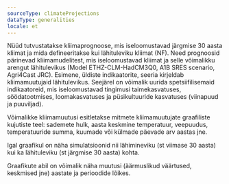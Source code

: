 ```yaml
---
sourceType: climateProjections
dataType: generalities
locale: et
---
```

Nüüd tutvustatakse kliimaprognoose, mis iseloomustavad järgmise 30 aasta kliimat ja mida defineeritakse kui lähituleviku kliimat (NF). Need prognoosid pärinevad kliimamudelitest, mis iseloomustavad kliimat ja selle võimalikku arengut lähitulevikus (Model ETHZ-CLM-HadCM3Q0, A1B SRES scenario, Agri4Cast JRC).
Esimene, üldiste indikaatorite, seeria kirjeldab kliimamuutujaid lähitulevikus. Seejärel on võimalik uurida spetsiifilisemaid indikaatoreid, mis iseloomustavad tingimusi taimekasvatuses, söödatootmises, loomakasvatuses ja püsikultuuride kasvatuses (viinapuud ja puuviljad).

Võimalikke kliimamuutusi esitletakse mitmete kliimamuutujate graafiliste
kujutiste teel: sademete hulk, aasta keskmine temperatuur, veepuudus,
temperatuuride summa, kuumade või külmade päevade arv aastas jne.

Igal graafikul on näha simulatsioonid nii lähimineviku (st viimase 30 aasta)
kui ka lähituleviku (st järgmise 30 aasta) kohta.

Graafikute abil on võimalik näha muutusi (äärmuslikud väärtused, keskmised jne)
aastate ja perioodide lõikes.
